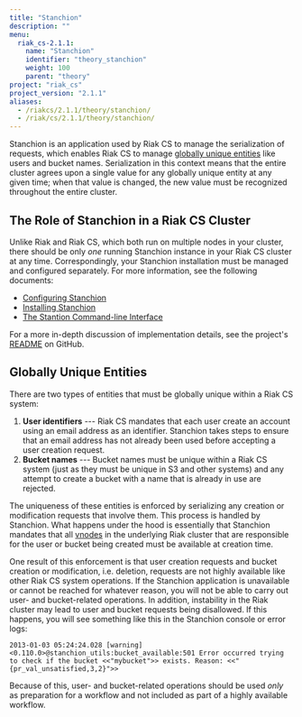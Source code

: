 ```yaml
---
title: "Stanchion"
description: ""
menu:
  riak_cs-2.1.1:
    name: "Stanchion"
    identifier: "theory_stanchion"
    weight: 100
    parent: "theory"
project: "riak_cs"
project_version: "2.1.1"
aliases:
  - /riakcs/2.1.1/theory/stanchion/
  - /riak/cs/2.1.1/theory/stanchion/
---
```


Stanchion is an application used by Riak CS to manage the serialization
of requests, which enables Riak CS to manage [globally unique entities](#globally-unique-entities) like users and bucket names. Serialization in this context means that the entire cluster agrees upon a single value for any globally unique entity at any given time; when that value is changed, the new value must be recognized throughout the entire cluster.

## The Role of Stanchion in a Riak CS Cluster

Unlike Riak and Riak CS, which both run on multiple nodes in your
cluster, there should be only _one_ running Stanchion instance in your
Riak CS cluster at any time. Correspondingly, your Stanchion
installation must be managed and configured separately. For more
information, see the following documents:

* [Configuring Stanchion]({{<baseurl>}}riak/cs/2.1.1/cookbooks/configuration/stanchion)
* [Installing Stanchion]({{<baseurl>}}riak/cs/2.1.1/cookbooks/installing#installing-stanchion-on-a-node)
* [The Stantion Command-line Interface]({{<baseurl>}}riak/cs/2.1.1/cookbooks/command-line-tools#stanchion)

For a more in-depth discussion of implementation details, see the
project's
[README](https://github.com/basho/stanchion/blob/master/README.org) on
GitHub.

## Globally Unique Entities

There are two types of entities that must be globally unique within a
Riak CS system:

1. **User identifiers** --- Riak CS mandates that each user create an
account using an email address as an identifier. Stanchion takes steps
to ensure that an email address has not already been used before
accepting a user creation request.
2. **Bucket names** --- Bucket names must be unique within a Riak CS
system (just as they must be unique in S3 and other systems) and any
attempt to create a bucket with a name that is already in use are
rejected.

The uniqueness of these entities is enforced by serializing any creation
or modification requests that involve them. This process is handled by
Stanchion. What happens under the hood is essentially that Stanchion
mandates that all [vnodes]({{<baseurl>}}riak/kv/2.1.3/learn/glossary#vnode) in the underlying Riak cluster that are responsible for the user or bucket being created must be available at creation time.

One result of this enforcement is that user creation requests and bucket
creation or modification, i.e. deletion, requests are not highly
available like other Riak CS system operations. If the Stanchion
application is unavailable or cannot be reached for whatever reason,
you will not be able to carry out user- and bucket-related operations.
In addition, instability in the Riak cluster may lead to user and bucket
requests being disallowed. If this happens, you will see something like
this in the Stanchion console or error logs:

```log
2013-01-03 05:24:24.028 [warning] <0.110.0>@stanchion_utils:bucket_available:501 Error occurred trying to check if the bucket <<"mybucket">> exists. Reason: <<"{pr_val_unsatisfied,3,2}">>
```

Because of this, user- and bucket-related operations should be used
_only_ as preparation for a workflow and not included as part of a
highly available workflow.
